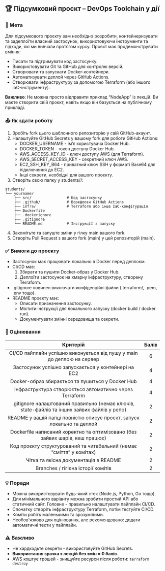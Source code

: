 ## 🏆 Підсумковий проєкт – DevOps Toolchain у дії
### 📜 Мета
Для підсумкового проєкту вам необхідно розробити, контейнеризувати та задеплоїти власний застосунок, використовуючи інструменти та підходи, які ми вивчали протягом курсу.
Проєкт має продемонструвати вміння:
- Писати та підтримувати код застосунку.
- Використовувати Git та GitHub для контролю версій.
- Створювати та запускати Docker-контейнери.
- Автоматизувати деплой через GitHub Actions.
- Створювати інфраструктуру за допомогою Terraform (або іншого IaC-інструменту).

**Важливо**: Не можна просто відправити приклад “NodeApp” із лекцій. Ви маєте створити свій проєкт, навіть якщо він базується на публічному прикладі.

### 📤 Як здати роботу
1. Зробіть fork цього шаблонного репозиторію у свій GitHub-акаунт.
2. Налаштуйте GitHub Secrets у вашому fork для роботи GitHub Actions:
   - DOCKER_USERNAME - ім’я користувача Docker Hub.
   - DOCKER_TOKEN - токен доступу Docker Hub.
   - AWS_ACCESS_KEY_ID - ключ доступу AWS (для Terraform).
   - AWS_SECRET_ACCESS_KEY - секретний ключ AWS.
   - EC2_SSH_KEY_B64 - приватний ключ SSH у форматі Base64 для підключення до EC2.
   - Інші секрети, необхідні для вашого проєкту.
3. Створіть свою папку у students/<yourname>/:
```
students/
└── yourname/
    ├── src/                # Код застосунку
    ├── .github/            # Воркфлови GitHub Actions
    ├── infra/              # Terraform або інша IaC-конфігурація
    ├── Dockerfile
    ├── .dockerignore
    ├── .gitignore
    └── README.md           # Інструкції з запуску
```
4. Закомітьте та запуште зміни у гілку main вашого fork.
5. Створіть Pull Request з вашого fork (main) у цей репозиторій (main).

### ✅ Вимоги до проєкту
- Застосунок має працювати локально в Docker перед деплоєм.
- CI/CD має:
  1. Збирати та пушити Docker-образ у Docker Hub.
  2. Деплоїти застосунок на хмарну інфраструктуру, створену Terraform.
- .gitignore повинен виключати конфіденційні файли (.terraform/, .pem, .env тощо).
- README проєкту має:
  - Описати призначення застосунку.
  - Містити інструкції для локального запуску (docker build / docker run).
  - Документувати змінні середовища та секрети.
 
### 📓 Оцінювання
|                                           Критерій                                           |   Балів  |
|:--------------------------------------------------------------------------------------------:|:--------:|
| CI/CD пайплайн успішно виконується від пушу у main до деплою на сервер                       | 6        |
| Застосунок успішно запускається у контейнері на EC2                                          | 4        |
| Docker-образ збирається та пушиться у Docker Hub                                             | 4        |
| Інфраструктура створюється автоматично через Terraform                                       | 4        |
| .gitignore налаштований правильно (немає ключів, state-файлів та інших зайвих файлів у репо) | 2        |
| README у вашій папці повністю описує проєкт, запуск локально та деплой                       | 2        |
| Dockerfile написаний коректно та оптимізовано (без зайвих шарів, кеш працює)                 | 2        |
| Код проєкту структурований та читабельний (немає “сміття” у комітах)                         | 2        |
| Чітка та якісна документація в README                                                        | 2        |
| Branches / гігієна історії комітів                                                           | 2        |

### 💡 Поради
- Можна використовувати будь-який стек (Node.js, Python, Go тощо).
- Для мінімального варіанту можна зробити простий API або статичний сайт. Головне - правильно налаштувати пайплайн CI/CD. 
- Спочатку створіть інфраструктуру Terraform, потім тестуйте CI/CD.
- Коміти робіть маленькими та зрозумілими.
- Необов'язково для оцінювання, але рекомендовано: додати автоматичні тести у пайплайн.

### ⚠️ Важливо
- Не хардкодьте секрети - використовуйте GitHub Secrets.
- **Використання зразка з лекцій без змін = 0 балів**.
- AWS коштує грошей - знищуйте ресурси після роботи:
`terraform destroy`
